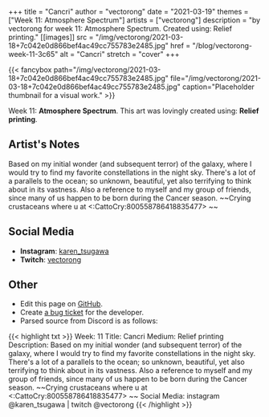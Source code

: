+++
title =       "Cancri"
author =      "vectorong"
date =        "2021-03-19"
themes =      ["Week 11: Atmosphere Spectrum"]
artists =     ["vectorong"]
description = "by vectorong for week 11: Atmosphere Spectrum. Created using: Relief printing."
[[images]]
              src = "/img/vectorong/2021-03-18+7c042e0d866bef4ac49cc755783e2485.jpg"
              href = "/blog/vectorong-week-11-3c65"
              alt = "Cancri"
              stretch = "cover"
+++


{{< fancybox path="/img/vectorong/2021-03-18+7c042e0d866bef4ac49cc755783e2485.jpg" file="/img/vectorong/2021-03-18+7c042e0d866bef4ac49cc755783e2485.jpg" caption="Placeholder thumbnail for a visual work." >}}


Week 11: **Atmosphere Spectrum**. This art was lovingly created using: **Relief printing**.

## Artist's Notes

Based on my initial wonder (and subsequent terror) of the galaxy, where I would try to find my favorite constellations in the night sky. There's a lot of a parallels to the ocean; so unknown, beautiful, yet also terrifying to think about in its vastness. Also a reference to myself and my group of friends, since many of us happen to be born during the Cancer season. ~~Crying crustaceans where u at <:CattoCry:800558786418835477>  ~~

## Social Media

- **Instagram**: <a href='https://instagram.com/karen_tsugawa' target='_blank'>karen_tsugawa</a>
- **Twitch**: <a href='https://twitch.tv/vectorong' target='_blank'>vectorong</a>


## Other

- Edit this page on [GitHub](https://github.com/teaminkling/web-refresh/edit/main/content/blog/vectorong-week-11-3c65.md).
- Create [a bug ticket](https://github.com/teaminkling/web-refresh/issues/new?assignees=&labels=bug&template=problem-report.md&title=) for the developer.
- Parsed source from Discord is as follows:

{{< highlight txt >}}
Week: 11
Title: Cancri
Medium: Relief printing
Description: Based on my initial wonder (and subsequent terror) of the galaxy, where I would try to find my favorite constellations in the night sky. There's a lot of a parallels to the ocean; so unknown, beautiful, yet also terrifying to think about in its vastness. Also a reference to myself and my group of friends, since many of us happen to be born during the Cancer season. ~~Crying crustaceans where u at <:CattoCry:800558786418835477>  ~~
Social Media: instagram @karen_tsugawa  |  twitch @vectorong
{{< /highlight >}}